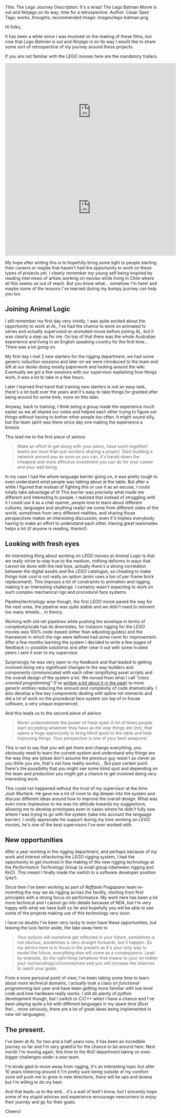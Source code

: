 Title: The Lego Journey
Description: It's a wrap! The Lego Batman Movie is out and Ninjago on its way, time for a retrospective.
Author: Cesar Saez
Tags: works, thoughts, recommended
Image: images/lego-batman.png

Hi folks,

It has been a while since I was involved on the making of these films, but now that _Lego Batman_ is
out and _Ninjago_ is on its way I would like to share some sort of retrospective of my journey around
these projects.

If you are not familiar with the LEGO movies here are the mandatory trailers.

<iframe width="560" height="315" src="https://www.youtube-nocookie.com/embed/rGQUKzSDhrg?rel=0" frameborder="0" allowfullscreen></iframe>

<iframe width="560" height="315" src="https://www.youtube-nocookie.com/embed/sZSYYiATFTI?rel=0&amp;start=10" frameborder="0"
allowfullscreen></iframe>

My hope after writing this is to hopefully bring some light to people starting their careers or
maybe that haven't had the opportunity to work on these types of projects yet. I clearly remember
my young self being inspired by reading interviews of artists working on movies while living in
Chile where all this seems so out of reach. But you know what... somehow I'm here! and maybe some
of the lessons I've learned during my bumpy journey can help you too.

## Joining Animal Logic

I still remember my first day very vividly, I was quite excited about the opportunity to work at
_AL_, I've had the chance to work on animated tv series and actually supervised an animated movie
before joining AL, but it was clearly a step up for me. On top of that there was the whole
Australian experience and living in an English speaking country for the first time... There was a
lot going on.

My first day I met 2 new starters for the rigging department, we had some generic induction
sessions and later on we were introduced to the team and left at our desks doing mostly paperwork
and looking around the wiki. Eventually we got a few sessions with our supervisor explaining how
things work, it was a lot to take in a few hours.

Later I learned first hand that training new starters is not an easy task, there's a lot built over
the years and it's easy to take things for granted after being around for some time, more on this
later.

Anyway, back to training, I think being a group made the experience much easier as we all
shared our notes and helped each other trying to figure out things without having to bother other
people too often. It might sound silly, but the team spirit was there since day one making the
experience a breeze.

This lead me to the first piece of advice:

> Make an effort to get along with your peers, have lunch together! teams are more than just
> workers sharing a project. Start building a network around you as soon as you can, it's hands
> down the cheapest and more effective investment you can do for your career and your well being.

In my case I had the whole language barrier going on, it was pretty tough to even understand what
people was talking about at the table. But after a while I figured that instead of fighting this or
use it as an excuse, I could totally take advantage of it! This barrier was precisely what made me
different and interesting to people, I realized that instead of struggling with it I could use it
as a chat opener, people love to learn about different cultures, languages and anything really! we
come from different sides of the world, sometimes from very different realities, and sharing those
perspectives makes an interesting discussion, even if it implies everybody having to make an effort
to understand each other. Having great teammates helps a lot (if anyone is reading, thanks!).

## Looking with fresh eyes

An interesting thing about working on _LEGO_ movies at _Animal Logic_ is that we really strive to stay
true to the medium, nothing deforms in ways that cannot be done with the real toys, actually
there's a strong correlation between the digital assets and the _LEGO_ catalogue, so cheating to make
things look cool is not really an option (anim uses a ton of per-frame brick replacement).
This imposes a lot of constraints to animation and rigging, making it an interesting challenge. I
certainly wasn't expecting to work on such complex mechanical rigs and procedural face systems.

Pipeline/technology wise though, the first _LEGO_ movie paved the way for the next ones, the pipeline
was quite stable and we didn't need to reinvent too many wheels... in theory.

Working with old-ish pipelines while pushing the envelope in terms of complexity/scale has its
downsides, for instance rigging for the _LEGO_ movies was 100% code-based (other than adjusting
guides) and the framework in which the rigs were defined had some room for improvement. After a few
months learning the system I decided to write a few pages of feedback (+ possible solutions) and
after clear it out with some trusted peers I sent it over to my supervisor.

Surprisingly he was very open to my feedback and that leaded to getting involved doing very
significant changes to the way builders and components communicated with each other simplifying
asset scripts and the overall design of the system a lot. We moved from what I call _"class
oriented programming"_ (I've [written a bit about it in the
past](http://www.cesarsaez.me/2015/09/stop-cop.html)) to more generic entities reducing the amount
and complexity of code dramatically. I also develop a few key components dealing with spline-ish
elements and did a lot of work on the procedural face system (on top of in-house software, a very
unique experience).

And this leads us to the second piece of advice:

> Never underestimate the power of fresh eyes! A lot of times people start accepting whatever they
> have as _the way things are (tm)_, that opens a huge opportunity to bring blind spots to the
> table and help improving things. Your perspective is one of your best weapons!

This is not to say that you will get there and change everything, you obviously need to learn the
current system and understand why things are the way they are (pleae don't assume the previous guy
wasn't as clever as you think you are, that's not how reality works)... But past certain point
there's the possibility that you might see some blind spot and depending on the team and production
you might get a chance to get involved doing very interesting work.

This could not happened without the trust of my supervisor at the time: _Josh Murtack_. He gave me
a lot of room to dig deeper into the system and discuss different ideas around how to improve the
overall design. What was even more impressive to me was his attitude towards my suggestions,
allowing me to develop prototypes even in cases where he didn't fully saw where I was trying to go
with the system (take into account the language barrier). I _really_ appreciate his support during
my time working on _LEGO_ movies, he's one of the best supervisors I've ever worked with.

## New opportunities

After a year working in the rigging department, and perhaps because of my work and interest
refactoring the _LEGO_ rigging system, I had the opportunity to get involved in the making of the
new rigging technology at the _Performance Technology Group_ (a small group inbetween rigging and
RnD).  This meant I finally made the switch to a software developer position (yay!).

Since then I've been working as part of _Raffaele Fragapane_ team re-inventing the way we do rigging
across the facility, starting from first principles with a strong focus on performance. My work
here has been a lot more technical and I cannot go into details because of NDA, but I'm very happy
with what we have built so far and hopefully you will be able to see some of the projects making
use of this technology very soon.

I have no doubts I've been very lucky to even have these opportunities, but leaving the luck
factor aside, the take away here is:

> Your actions will somehow get reflected in your future, sometimes is not obvious, sometimes is very
> straight forwards, but it happen. So my advice here is to focus in the present as it's your only
> way to model the future, everything else will come as a consequence. Lead by example, do _the
> right thing_ (whatever that means to you) no matter your surroundings/circumstances and you will
> increase the chances to reach your goals.

From a more personal point of view, I've been taking some time to learn about more technical
domains, I actually took a class on _functional programming_ last year and have been getting more
familiar with low level code and how hardware really works. I still do plenty of _python_
development though, but I switch to _C/C++_ when I have a chance and I've been playing quite a bit
with different languages in my spare time (_Rust_ ftw!... more seriously, there are a lot of great
ideas being implemented in new-ish languages).

## The present.

I've been at _AL_ for two and a half years now, it has been an incredible journey so far and I'm very
grateful for the chance to be around here. Next month I'm moving again, this time to the _RnD_
department taking on even bigger challenges under a new team.

I'm kinda glad to move away from rigging, it's an interesting topic but after 10 years tinkering
around it I'm pretty sure being outside of my comfort zone will push me to grow in new
directions, there will be ups and downs but I'm willing to do my best.

And that leads us to the end... it's a wall of text! I know, but I sincerely hope some of my stupid
advices and experience encourage newcomers to enjoy their journey and go for their goals.

Cheers!
